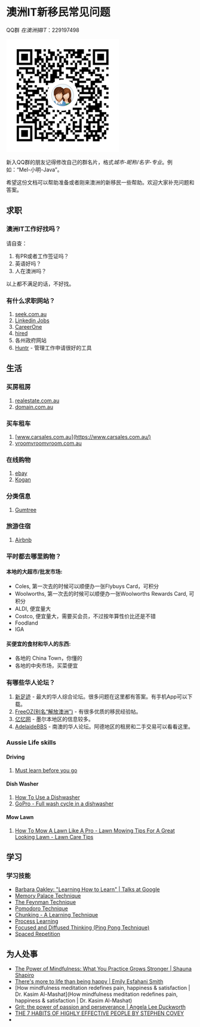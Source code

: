 # 澳洲IT新移民常见问题
QQ群 *在澳洲搞IT*：229197498

![alt text][qrcode]

[qrcode]:https://github.com/randomyao22/au-it-faq-for-chinese/blob/master/src/common/images/qrcode.png

新入QQ群的朋友记得修改自己的群名片，格式*城市-昵称/名字-专业*。例如：“Mel-小明-Java”。

希望这份文档可以帮助准备或者刚来澳洲的新移民一些帮助。欢迎大家补充问题和答案。

## 求职

### 澳洲IT工作好找吗？
请自查：
1. 有PR或者工作签证吗？
2. 英语好吗？
3. 人在澳洲吗？

以上都不满足的话，不好找。

### 有什么求职网站？
1. [seek.com.au](http://seek.com.au)
2. [Linkedin Jobs](https://www.linkedin.com/jobs/)
3. [CareerOne](https://www.careerone.com.au/)
4. [hired](https://hired.com/home)
5. 各州政府网站
6. [Huntr](http://huntr.co/) - 管理工作申请很好的工具

## 生活

### 买房租房
1. [realestate.com.au](https://www.realestate.com.au/)
2. [domain.com.au](https://www.domain.com.au/)

### 买车租车
1. [www.carsales.com.au](https://www.carsales.com.au/)
2. [vroomvroomvroom.com.au](https://www.vroomvroomvroom.com.au/)

### 在线购物
1. [ebay](https://www.ebay.com.au/)
2. [Kogan](https://www.kogan.com/au/)

### 分类信息
1. [Gumtree](https://www.gumtree.com.au/)

### 旅游住宿
1. [Airbnb](https://www.airbnb.com.au/)

### 平时都去哪里购物？

#### 本地的大超市/批发市场:
- Coles, 第一次去的时候可以顺便办一张Flybuys Card，可积分
- Woolworths, 第一次去的时候可以顺便办一张Woolworths Rewards Card, 可积分
- ALDI, 便宜量大
- Costco, 便宜量大，需要买会员，不过按年算性价比还是不错
- Foodland
- IGA

#### 买便宜的食材和华人的东西:
- 各地的 China Town，你懂的
- 各地的中央市场，买菜便宜

### 有哪些华人论坛？
1. [新足迹](https://www.oursteps.com.au/bbs/) - 最大的华人综合论坛。很多问题在这里都有答案。有手机App可以下载。
2. [FreeOZ(别名“解放澳洲”)](http://www.freeoz.org/) - 有很多优质的移民经验帖。
3. [亿忆网](http://www.yeeyi.com) - 墨尔本地区的信息较多。
4. [AdelaideBBS](http://adelaidebbs.com/bbs/forum.php) - 南澳的华人论坛。阿德地区的租房和二手交易可以看看这里。

### Aussie Life skills

#### Driving
1. [Must learn before you go](http://www.raa.com.au/motoring-and-road-safety/learning-to-drive/take-the-online-learners-test)

#### Dish Washer
1. [How To Use a Dishwasher](https://www.youtube.com/watch?v=5lvweMBCqAs)
2. [GoPro - Full wash cycle in a dishwasher](https://www.youtube.com/watch?v=gjcyUjXwH_4)

#### Mow Lawn
1. [How To Mow A Lawn Like A Pro - Lawn Mowing Tips For A Great Looking Lawn - Lawn Care Tips](https://www.youtube.com/watch?v=jTsibNGnzpA)


## 学习

### 学习技能
* [Barbara Oakley: "Learning How to Learn" | Talks at Google](https://www.youtube.com/watch?v=vd2dtkMINIw&t=1s)
* [Memory Palace Technique](https://www.youtube.com/watch?v=p9IOqd1LpkA)
* [The Feynman Technique](https://www.youtube.com/watch?v=tkm0TNFzIeg)
* [Pomodoro Technique](https://www.youtube.com/watch?v=KEgDi2Xznq0)
* [Chunking - A Learning Technique](https://www.youtube.com/watch?v=hydCdGLAh00)
* [Process Learning](https://www.youtube.com/watch?v=yS2gCgjSq3U)
* [Focused and Diffused Thinking (Ping Pong Technique)](https://www.youtube.com/watch?v=WTr12dK2Se0)
* [Spaced Repetition](https://www.youtube.com/watch?v=FRztIIbsmgM)

## 为人处事
* [The Power of Mindfulness: What You Practice Grows Stronger | Shauna Shapiro](https://www.youtube.com/watch?v=IeblJdB2-Vo)
* [There's more to life than being happy | Emily Esfahani Smith](https://www.youtube.com/watch?v=y9Trdafp83U)
* [How mindfulness meditation redefines pain, happiness & satisfaction | Dr. Kasim Al-Mashat](How mindfulness meditation redefines pain, happiness & satisfaction | Dr. Kasim Al-Mashat)
* [Grit: the power of passion and perseverance | Angela Lee Duckworth](https://www.youtube.com/watch?v=H14bBuluwB8)
* [THE 7 HABITS OF HIGHLY EFFECTIVE PEOPLE BY STEPHEN COVEY](https://www.youtube.com/watch?v=ktlTxC4QG8g)
* 
